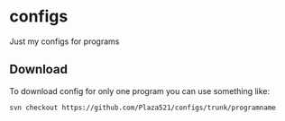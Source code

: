 # configs
Just my configs for programs

Download
--
To download config for only one program you can use something like:
```console
svn checkout https://github.com/Plaza521/configs/trunk/programname
```
